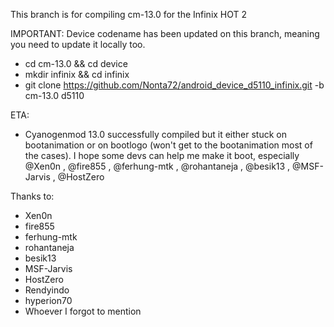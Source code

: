 This branch is for compiling cm-13.0 for the Infinix HOT 2

IMPORTANT:
Device codename has been updated on this branch, meaning you need to update it locally too.

- cd cm-13.0 && cd device
- mkdir infinix && cd infinix
- git clone https://github.com/Nonta72/android_device_d5110_infinix.git -b cm-13.0 d5110

ETA:
- Cyanogenmod 13.0 successfully compiled but it either stuck on bootanimation or on bootlogo (won't get to the bootanimation most of the cases). I hope some devs can help me make it boot, especially @Xen0n , @fire855 , @ferhung-mtk , @rohantaneja , @besik13 , @MSF-Jarvis , @HostZero
 
Thanks to:
- Xen0n
- fire855
- ferhung-mtk
- rohantaneja
- besik13
- MSF-Jarvis
- HostZero
- Rendyindo
- hyperion70
- Whoever I forgot to mention
